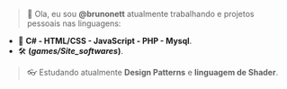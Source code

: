> 👋 Ola, eu sou **@brunonett** atualmente trabalhando e projetos pessoais nas linguagens: 
- :receipt: **C# - HTML/CSS - JavaScript  - PHP - Mysql**.
-  :hammer_and_wrench:  **(_games/Site_softwares_)**.  

> :eyeglasses: Estudando atualmente **Design Patterns** e **linguagem de Shader**. 




<!---
brunonett/brunonett is a ✨ special ✨ repository because its `README.md` (this file) appears on your GitHub profile.
You can click the Preview link to take a look at your changes.
--->
